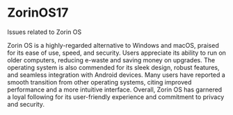 # ZorinOS17
Issues related to Zorin OS

Zorin OS is a highly-regarded alternative to Windows and macOS, praised for its ease of use, speed, and security. Users appreciate its ability to run on older computers, reducing e-waste and saving money on upgrades. The operating system is also commended for its sleek design, robust features, and seamless integration with Android devices. Many users have reported a smooth transition from other operating systems, citing improved performance and a more intuitive interface. Overall, Zorin OS has garnered a loyal following for its user-friendly experience and commitment to privacy and security.

